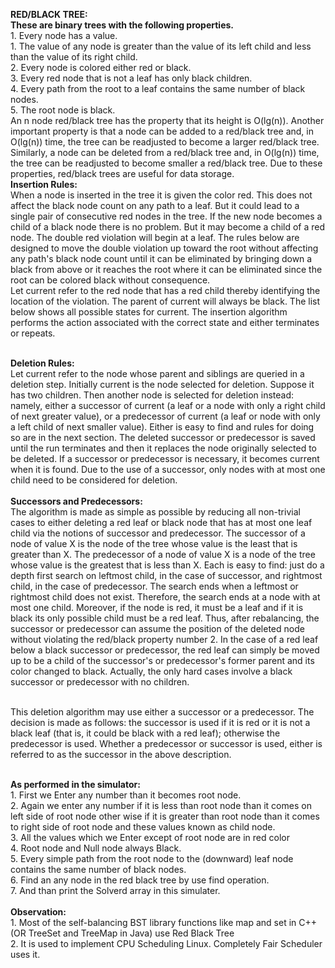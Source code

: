 <b>RED/BLACK TREE:</b>
<br><b>These are binary trees with the following properties.</b>
<br>1. Every node has a value.
<br>1. The value of any node is greater than the value of its left child and less than the value of its right child.
<br>2. Every node is colored either red or black.
<br>3. Every red node that is not a leaf has only black children.
<br>4. Every path from the root to a leaf contains the same number of black nodes.
<br>5. The root node is black.
<br>An n node red/black tree has the property that its height is O(lg(n)). Another important property is that a node can be added to a red/black tree and, in O(lg(n)) time, the tree can be readjusted to become a larger red/black tree. Similarly, a node can be deleted from a red/black tree and, in O(lg(n)) time, the tree can be readjusted to become smaller a red/black tree. Due to these properties, red/black trees are useful for data storage.
<br><b>Insertion Rules:</b>
<br>When a node is inserted in the tree it is given the color red. This does not affect the black node count on any path to a leaf. But it could lead to a single pair of consecutive red nodes in the tree. If the new node becomes a child of a black node there is no problem. But it may become a child of a red node. The double red violation will begin at a leaf. The rules below are designed to move the double violation up toward the root without affecting any path's black node count until it can be eliminated by bringing down a black from above or it reaches the root where it can be eliminated since the root can be colored black without consequence.
<br>Let current refer to the red node that has a red child thereby identifying the location of the violation. The parent of current will always be black. The list below shows all possible states for current. The insertion algorithm performs the action associated with the correct state and either terminates or repeats.

<br><b>Deletion Rules:</b>
<br>Let current refer to the node whose parent and siblings are queried in a deletion step. Initially current is the node selected for deletion. Suppose it has two children. Then another node is selected for deletion instead: namely, either a successor of current (a leaf or a node with only a right child of next greater value), or a predecessor of current (a leaf or node with only a left child of next smaller value). Either is easy to find and rules for doing so are in the next section. The deleted successor or predecessor is saved until the run terminates and then it replaces the node originally selected to be deleted. If a successor or predecessor is necessary, it becomes current when it is found. Due to the use of a successor, only nodes with at most one child need to be considered for deletion.<br>
<br><b>Successors and Predecessors:</b>
<br>The algorithm is made as simple as possible by reducing all non-trivial cases to either deleting a red leaf or black node that has at most one leaf child via the notions of successor and predecessor. The successor of a node of value X is the node of the tree whose value is the least that is greater than X. The predecessor of a node of value X is a node of the tree whose value is the greatest that is less than X. Each is easy to find: just do a depth first search on leftmost child, in the case of successor, and rightmost child, in the case of predecessor. The search ends when a leftmost or rightmost child does not exist. Therefore, the search ends at a node with at most one child. Moreover, if the node is red, it must be a leaf and if it is black its only possible child must be a red leaf. Thus, after rebalancing, the successor or predecessor can assume the position of the deleted node without violating the red/black property number 2. In the case of a red leaf below a black successor or predecessor, the red leaf can simply be moved up to be a child of the successor's or predecessor's former parent and its color changed to black. Actually, the only hard cases involve a black successor or predecessor with no children.

<br>This deletion algorithm may use either a successor or a predecessor. The decision is made as follows: the successor is used if it is red or it is not a black leaf (that is, it could be black with a red leaf); otherwise the predecessor is used. Whether a predecessor or successor is used, either is referred to as the successor in the above description.<br>

<br><b>As performed in the simulator:</b>
<br>1. First we Enter any number than it becomes root node.
<br>2. Again we enter any number if it is less than root node than it comes on left side of root node other wise if it is greater than root node than it comes to right side of root node and these values known as child node.
<br>3. All the values which we Enter except of root node are in red color
<br>4. Root node and Null node always Black.
<br>5. Every simple path from the root node to the (downward) leaf node contains the same number of black nodes.
<br>6. Find an any node in the red black tree by use find operation.
<br>7. And than print the Solverd array in this simulater.<br>
<br><b>Observation:</b>
<br>1. Most of the self-balancing BST library functions like map and set in C++ (OR TreeSet and TreeMap in Java) use Red Black Tree
<br>2. It is used to implement CPU Scheduling Linux. Completely Fair Scheduler uses it.
